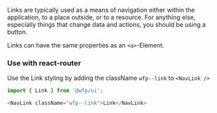 Links are typically used as a means of navigation either within the application, to a place outside, or to a resource. For anything else, especially things that change data and actions, you should be using a button.

Links can have the same properties as an `<a>`-Element.

### Use with react-router

Use the Link styling by adding the className `wfp--link` to `<NavLink />`

```js
import { Link } from '@wfp/ui';
```

```js
<NavLink className="wfp--link">Link</NavLink>
```
